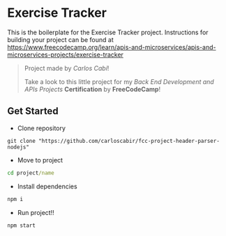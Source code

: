 # Exercise Tracker

This is the boilerplate for the Exercise Tracker project. Instructions for building your project can be found at https://www.freecodecamp.org/learn/apis-and-microservices/apis-and-microservices-projects/exercise-tracker

> Project made by _Carlos Cabi_!
>
> Take a look to this little project for my _Back End Development and APIs Projects_ **Certification** by **FreeCodeCamp**! 


## Get Started
- Clone repository
```
git clone "https://github.com/carloscabir/fcc-project-header-parser-nodejs"
```

- Move to project 
```cmd
cd project/name
```

- Install dependencies
```cmd
npm i
```

- Run project!!
```
npm start
```